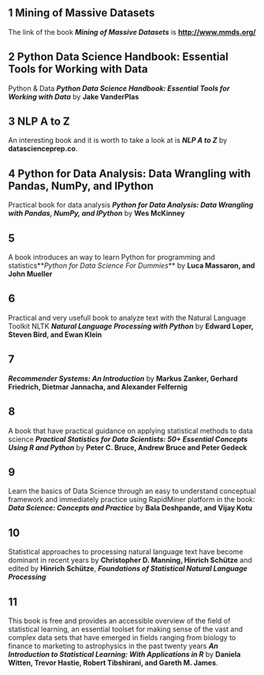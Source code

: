 ## 1 Mining of Massive Datasets
The link of the book **_Mining of Massive Datasets_** is **http://www.mmds.org/**

## 2 Python Data Science Handbook: Essential Tools for Working with Data

 Python & Data **_Python Data Science Handbook: Essential Tools for Working with Data_** by **Jake VanderPlas**

## 3 NLP A to Z

An interesting book and it is worth to take a look at is **_NLP A to Z_** by **datascienceprep.co**.


## 4 Python for Data Analysis: Data Wrangling with Pandas, NumPy, and IPython

Practical book for data analysis **_Python for Data Analysis: Data Wrangling with Pandas, NumPy, and IPython_** by **Wes McKinney**


## 5

A book introduces an way to learn Python for programming and statistics**_Python for Data Science For Dummies_** by **Luca Massaron, and John Mueller**


## 6

Practical and very usefull book to analyze text with the Natural Language Toolkit NLTK **_Natural Language Processing with Python_** by **Edward Loper, Steven Bird, and Ewan Klein**

## 7
 **_Recommender Systems: An Introduction_** by **Markus Zanker, Gerhard Friedrich, Dietmar Jannacha, and Alexander Felfernig**

## 8

A book that have practical guidance on applying statistical methods to data science **_Practical Statistics for Data Scientists: 50+ Essential Concepts Using R and Python_** by **Peter C. Bruce, Andrew Bruce and Peter Gedeck**


## 9

Learn the basics of Data Science through an easy to understand conceptual framework and immediately practice using RapidMiner platform in the book: **_Data Science: Concepts and Practice_** by **Bala Deshpande, and Vijay Kotu**

## 10 
Statistical approaches to processing natural language text have become dominant in recent years by **Christopher D. Manning, Hinrich Schütze** and edited by **Hinrich Schütze**, **_Foundations of Statistical Natural Language Processing_** 


## 11

This book is free and provides an accessible overview of the field of statistical learning, an essential toolset for making sense of the vast and complex data sets that have emerged in fields ranging from biology to finance to marketing to astrophysics in the past twenty years **_An Introduction to Statistical Learning: With Applications in R_** by **Daniela Witten, Trevor Hastie, Robert Tibshirani, and Gareth M. James**. 
